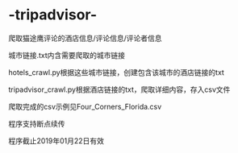 # -tripadvisor-
爬取猫途鹰评论的酒店信息/评论信息/评论者信息

城市链接.txt内含需要爬取的城市链接

hotels_crawl.py根据这些城市链接，创建包含该城市的酒店链接的txt

tripadvisor_crawl.py根据酒店链接的txt，爬取详细内容，存入csv文件

爬取完成的csv示例见Four_Corners_Florida.csv

程序支持断点续传

程序截止2019年01月22日有效

